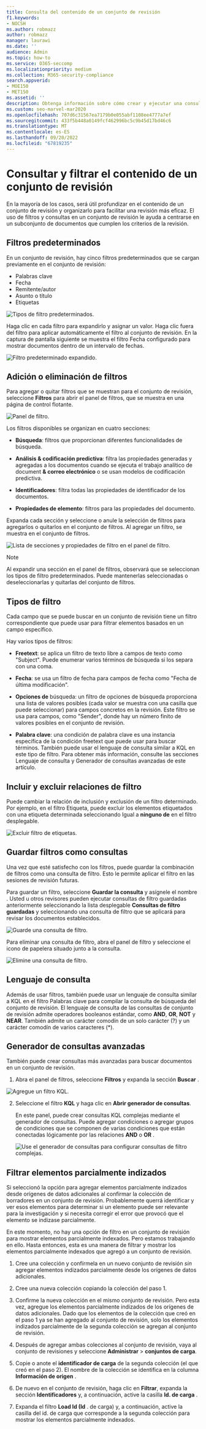 ```yaml
---
title: Consulta del contenido de un conjunto de revisión
f1.keywords:
- NOCSH
ms.author: robmazz
author: robmazz
manager: laurawi
ms.date: ''
audience: Admin
ms.topic: how-to
ms.service: O365-seccomp
ms.localizationpriority: medium
ms.collection: M365-security-compliance
search.appverid:
- MOE150
- MET150
ms.assetid: ''
description: Obtenga información sobre cómo crear y ejecutar una consulta en un conjunto de revisión para organizar el contenido para una revisión más eficaz en un caso de Microsoft Purview eDiscovery (Premium).
ms.custom: seo-marvel-mar2020
ms.openlocfilehash: 707d6c31567ea7179b0e055abf1108ee4777a7ef
ms.sourcegitcommit: 433f5b448a0149fcf462996bc5c9b45d17bd46c6
ms.translationtype: MT
ms.contentlocale: es-ES
ms.lasthandoff: 09/20/2022
ms.locfileid: "67819235"
---
```

# <a name="query-and-filter-content-in-a-review-set"></a>Consultar y filtrar el contenido de un conjunto de revisión

En la mayoría de los casos, será útil profundizar en el contenido de un conjunto de revisión y organizarlo para facilitar una revisión más eficaz. El uso de filtros y consultas en un conjunto de revisión le ayuda a centrarse en un subconjunto de documentos que cumplen los criterios de la revisión.

## <a name="default-filters"></a>Filtros predeterminados

En un conjunto de revisión, hay cinco filtros predeterminados que se cargan previamente en el conjunto de revisión:

- Palabras clave
- Fecha
- Remitente/autor
- Asunto o título
- Etiquetas

![Tipos de filtro predeterminados.](../media/DefaultFilterTypes.png)

Haga clic en cada filtro para expandirlo y asignar un valor. Haga clic fuera del filtro para aplicar automáticamente el filtro al conjunto de revisión. En la captura de pantalla siguiente se muestra el filtro Fecha configurado para mostrar documentos dentro de un intervalo de fechas.

![Filtro predeterminado expandido.](../media/ExpandedFilter.png)

## <a name="add-or-remove-filters"></a>Adición o eliminación de filtros

Para agregar o quitar filtros que se muestran para el conjunto de revisión, seleccione **Filtros** para abrir el panel de filtros, que se muestra en una página de control flotante. 

![Panel de filtro.](../media/FilterPanel.png)

Los filtros disponibles se organizan en cuatro secciones:

- **Búsqueda**: filtros que proporcionan diferentes funcionalidades de búsqueda.

- **Análisis & codificación predictiva**: filtra las propiedades generadas y agregadas a los documentos cuando se ejecuta el trabajo analítico de document **& correo electrónico** o se usan modelos de codificación predictiva.

- **Identificadores**: filtra todas las propiedades de identificador de los documentos.

- **Propiedades de elemento**: filtros para las propiedades del documento. 

Expanda cada sección y seleccione o anule la selección de filtros para agregarlos o quitarlos en el conjunto de filtros. Al agregar un filtro, se muestra en el conjunto de filtros. 

![Lista de secciones y propiedades de filtro en el panel de filtro.](../media/FilterPanel2.png)

> [!NOTE]
> Al expandir una sección en el panel de filtros, observará que se seleccionan los tipos de filtro predeterminados. Puede mantenerlas seleccionadas o deseleccionarlas y quitarlas del conjunto de filtros. 

## <a name="filter-types"></a>Tipos de filtro

Cada campo que se puede buscar en un conjunto de revisión tiene un filtro correspondiente que puede usar para filtrar elementos basados en un campo específico.

Hay varios tipos de filtros:

- **Freetext**: se aplica un filtro de texto libre a campos de texto como "Subject". Puede enumerar varios términos de búsqueda si los separa con una coma.

- **Fecha**: se usa un filtro de fecha para campos de fecha como "Fecha de última modificación".

- **Opciones de** búsqueda: un filtro de opciones de búsqueda proporciona una lista de valores posibles (cada valor se muestra con una casilla que puede seleccionar) para campos concretos en la revisión. Este filtro se usa para campos, como "Sender", donde hay un número finito de valores posibles en el conjunto de revisión.

- **Palabra clave**: una condición de palabra clave es una instancia específica de la condición freetext que puede usar para buscar términos. También puede usar el lenguaje de consulta similar a KQL en este tipo de filtro. Para obtener más información, consulte las secciones Lenguaje de consulta y Generador de consultas avanzadas de este artículo.

## <a name="include-and-exclude-filter-relationships"></a>Incluir y excluir relaciones de filtro

Puede cambiar la relación de inclusión y exclusión de un filtro determinado. Por ejemplo, en el filtro Etiqueta, puede excluir los elementos etiquetados con una etiqueta determinada seleccionando Igual a **ninguno de** en el filtro desplegable. 

![Excluir filtro de etiquetas.](../media/TagFilterExclude.png)

## <a name="save-filters-as-queries"></a>Guardar filtros como consultas

Una vez que esté satisfecho con los filtros, puede guardar la combinación de filtros como una consulta de filtro. Esto le permite aplicar el filtro en las sesiones de revisión futuras.

Para guardar un filtro, seleccione **Guardar la consulta** y asígnele el nombre . Usted u otros revisores pueden ejecutar consultas de filtro guardadas anteriormente seleccionando la lista desplegable **Consultas de filtro guardadas** y seleccionando una consulta de filtro que se aplicará para revisar los documentos establecidos. 

![Guarde una consulta de filtro.](../media/SaveFilterQuery.png)

Para eliminar una consulta de filtro, abra el panel de filtro y seleccione el icono de papelera situado junto a la consulta.

![Elimine una consulta de filtro.](../media/DeleteFilterQuery.png)

## <a name="query-language"></a>Lenguaje de consulta

Además de usar filtros, también puede usar un lenguaje de consulta similar a KQL en el filtro Palabras clave para compilar la consulta de búsqueda del conjunto de revisión. El lenguaje de consulta de las consultas de conjunto de revisión admite operadores booleanos estándar, como **AND**, **OR**, **NOT** y **NEAR**. También admite un carácter comodín de un solo carácter (?) y un carácter comodín de varios caracteres (*).

## <a name="advanced-query-builder"></a>Generador de consultas avanzadas

También puede crear consultas más avanzadas para buscar documentos en un conjunto de revisión.

1. Abra el panel de filtros, seleccione **Filtros** y expanda la sección **Buscar** .

  ![Agregue un filtro KQL.](../media/AddKQLFilter.png)

2. Seleccione el filtro **KQL** y haga clic en **Abrir generador de consultas**.

   En este panel, puede crear consultas KQL complejas mediante el generador de consultas. Puede agregar condiciones o agregar grupos de condiciones que se componen de varias condiciones que están conectadas lógicamente por las relaciones **AND** o **OR** .

   ![Use el generador de consultas para configurar consultas de filtro complejas.](../media/ComplexQuery.png)

## <a name="filter-partially-indexed-items"></a>Filtrar elementos parcialmente indizados

Si seleccionó la opción para agregar elementos parcialmente indizados desde orígenes de datos adicionales al confirmar la colección de borradores en un conjunto de revisión. Probablemente querrá identificar y ver esos elementos para determinar si un elemento puede ser relevante para la investigación y si necesita corregir el error que provocó que el elemento se indizase parcialmente.

En este momento, no hay una opción de filtro en un conjunto de revisión para mostrar elementos parcialmente indexados. Pero estamos trabajando en ello. Hasta entonces, esta es una manera de filtrar y mostrar los elementos parcialmente indexados que agregó a un conjunto de revisión.

1. Cree una colección y confírmela en un nuevo conjunto de revisión *sin* agregar elementos indizados parcialmente desde los orígenes de datos adicionales.

2. Cree una nueva colección copiando la colección del paso 1.

3. Confirme la nueva colección en el mismo conjunto de revisión. Pero esta vez, agregue los elementos parcialmente indizados de los orígenes de datos adicionales. Dado que los elementos de la colección que creó en el paso 1 ya se han agregado al conjunto de revisión, solo los elementos indizados parcialmente de la segunda colección se agregan al conjunto de revisión.

4. Después de agregar ambas colecciones al conjunto de revisión, vaya al conjunto de revisiones y seleccione **Administrar** > **conjuntos de carga**.

5. Copie o anote el **identificador de carga** de la segunda colección (el que creó en el paso 2). El nombre de la colección se identifica en la columna **Información de origen** .

6. De nuevo en el conjunto de revisión, haga clic en **Filtrar**, expanda la sección **Identificadores** y, a continuación, active la casilla **Id. de carga** .

7. Expanda el filtro **Load Id (Id** . de carga) y, a continuación, active la casilla del id. de carga que corresponde a la segunda colección para mostrar los elementos parcialmente indexados.
